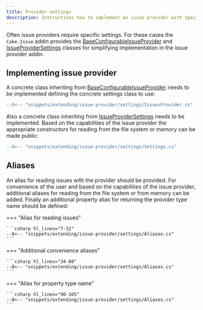 ```yaml
---
title: Provider settings
description: Instructions how to implement an issue provider with specific settings.
---
```


Often issue providers require specific settings.
For these cases the `Cake.Issue` addin provides the [BaseConfigurableIssueProvider](https://cakebuild.net/api/Cake.Issues/BaseConfigurableIssueProvider_1/)
and [IssueProviderSettings](https://cakebuild.net/api/Cake.Issues/IssueProviderSettings/) classes
for simplifying implementation in the issue provider addin.

## Implementing issue provider

A concrete class inheriting from [BaseConfigurableIssueProvider](https://cakebuild.net/api/Cake.Issues/BaseConfigurableIssueProvider_1/)
needs to be implemented defining the concrete settings class to use:

```csharp
--8<-- "snippets/extending/issue-provider/settings/IssuesProvider.cs"
```

Also a concrete class inheriting from [IssueProviderSettings](https://cakebuild.net/api/Cake.Issues/IssueProviderSettings/)
needs to be implemented.
Based on the capabilities of the issue provider the appropriate constructors for reading from the file system
or memory can be made public:

```csharp
--8<-- "snippets/extending/issue-provider/settings/Settings.cs"
```

## Aliases

An alias for reading issues with the provider should be provided.
For convenience of the user and based on the capabilities of the issue provider,
additional aliases for reading from the file system or from memory can be added.
Finally an additional property alias for returning the provider type name should be defined:

=== "Alias for reading issues"

    ```csharp hl_lines="7-32"
    --8<-- "snippets/extending/issue-provider/settings/Aliases.cs"
    ```

=== "Additional convenience aliases"

    ```csharp hl_lines="34-88"
    --8<-- "snippets/extending/issue-provider/settings/Aliases.cs"
    ```

=== "Alias for property type name"

    ```csharp hl_lines="90-105"
    --8<-- "snippets/extending/issue-provider/settings/Aliases.cs"
    ```
